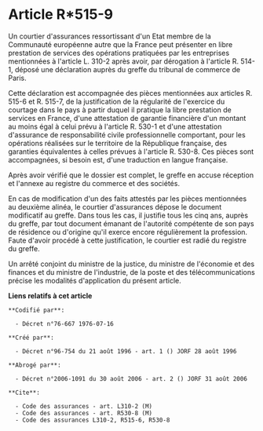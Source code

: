 # Article R*515-9

Un courtier d'assurances ressortissant d'un Etat membre de la Communauté européenne autre que la France peut présenter en
libre prestation de services des opérations pratiquées par les entreprises mentionnées à l'article L. 310-2 après avoir, par
dérogation à l'article R. 514-1, déposé une déclaration auprès du greffe du tribunal de commerce de Paris.

Cette déclaration est accompagnée des pièces mentionnées aux articles R. 515-6 et R. 515-7, de la justification de la
régularité de l'exercice du courtage dans le pays à partir duquel il pratique la libre prestation de services en France,
d'une attestation de garantie financière d'un montant au moins égal à celui prévu à l'article R. 530-1 et d'une attestation
d'assurance de responsabilité civile professionnelle comportant, pour les opérations réalisées sur le territoire de la
République française, des garanties équivalentes à celles prévues à l'article R. 530-8. Ces pièces sont accompagnées, si
besoin est, d'une traduction en langue française.

Après avoir vérifié que le dossier est complet, le greffe en accuse réception et l'annexe au registre du commerce et des
sociétés.

En cas de modification d'un des faits attestés par les pièces mentionnées au deuxième alinéa, le courtier d'assurances dépose
le document modificatif au greffe. Dans tous les cas, il justifie tous les cinq ans, auprès du greffe, par tout document
émanant de l'autorité compétente de son pays de résidence ou d'origine qu'il exerce encore régulièrement la profession. Faute
d'avoir procédé à cette justification, le courtier est radié du registre du greffe.

Un arrêté conjoint du ministre de la justice, du ministre de l'économie et des finances et du ministre de l'industrie, de la
poste et des télécommunications précise les modalités d'application du présent article.

**Liens relatifs à cet article**

	**Codifié par**:

	  - Décret n°76-667 1976-07-16

	**Créé par**:

	  - Décret n°96-754 du 21 août 1996 - art. 1 () JORF 28 août 1996

	**Abrogé par**:

	  - Décret n°2006-1091 du 30 août 2006 - art. 2 () JORF 31 août 2006

	**Cite**:

	  - Code des assurances - art. L310-2 (M)
	  - Code des assurances - art. R530-8 (M)
	  - Code des assurances L310-2, R515-6, R530-8
